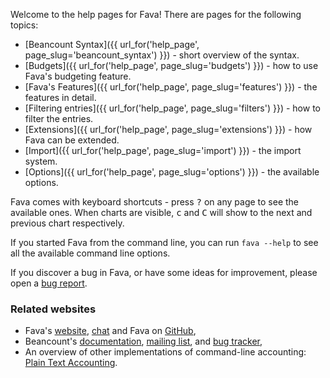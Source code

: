Welcome to the help pages for Fava! There are pages for the following topics:

- [Beancount Syntax]({{ url_for('help_page', page_slug='beancount_syntax') }}) - short overview of the syntax.
- [Budgets]({{ url_for('help_page', page_slug='budgets') }}) - how to use Fava's budgeting feature.
- [Fava's Features]({{ url_for('help_page', page_slug='features') }}) - the features in detail.
- [Filtering entries]({{ url_for('help_page', page_slug='filters') }}) - how to filter the entries.
- [Extensions]({{ url_for('help_page', page_slug='extensions') }}) - how Fava can be extended.
- [Import]({{ url_for('help_page', page_slug='import') }}) - the import system.
- [Options]({{ url_for('help_page', page_slug='options') }}) - the available options.

Fava comes with keyboard shortcuts - press <kbd>?</kbd> on any page to see the
available ones. When charts are visible,  <kbd>c</kbd> and <kbd>C</kbd> will
show to the next and previous chart respectively.

If you started Fava from the command line, you can run `fava --help` to see all the
available command line options.

If you discover a bug in Fava, or have some ideas for improvement, please open a
[bug report](https://github.com/beancount/fava/issues).

### Related websites

- Fava's [website](https://beancount.github.io/fava/), [chat](https://gitter.im/beancount/fava) and Fava on [GitHub](https://github.com/beancount/fava),
- Beancount's [documentation](http://furius.ca/beancount/doc/index), [mailing list](https://groups.google.com/forum/#!forum/beancount), and [bug tracker](https://bitbucket.org/blais/beancount/issues),
- An overview of other implementations of command-line accounting: [Plain Text Accounting](http://plaintextaccounting.org).
